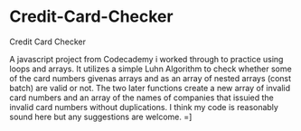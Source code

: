# Credit-Card-Checker
Credit Card Checker

A javascript project from Codecademy i worked through to practice using loops and arrays. It utilizes a simple Luhn Algorithm to check whether some of the card numbers givenas arrays and as an array of nested arrays (const batch) are valid or not. The two later functions create a new array of invalid card numbers and an array of the names of companies that issuied the invalid card numbers without duplications. 
I think my code is reasonably sound here but any suggestions are welcome. =]

